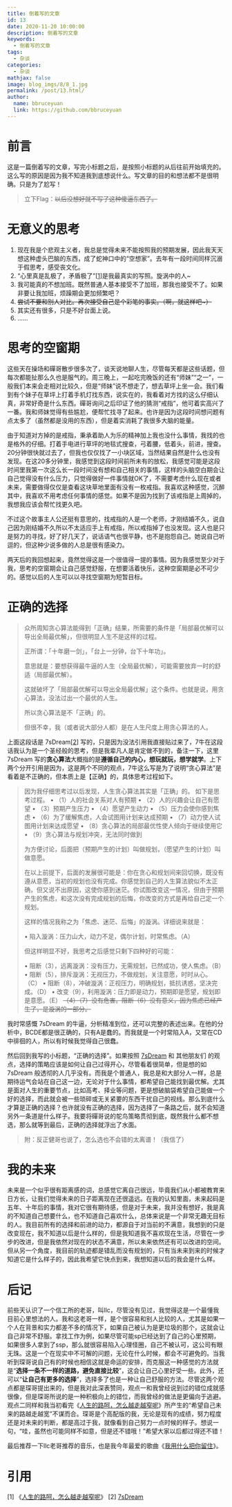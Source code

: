 ```yaml
---
title: 倒着写的文章
id: 13
date: 2020-11-20 10:00:00
description: 倒着写的文章
keywords: 
  - 倒着写的文章
tags: 
  - 杂谈
categories: 
  - 杂谈
mathjax: false
image: blog_imgs/8/8_1.jpg
permalink: /post/13.html/
author: 
  name: bbruceyuan
  link: https://github.com/bbruceyuan
---
```


# 前言
这是一篇倒着写的文章，写完小标题之后，是按照小标题的从后往前开始填充的。这么写的原因是因为我不知道我到底想说什么。写文章的目的和想法都不是很明确。只是为了尬写！

> 立下Flag：<del>以后没想好就不写了这种傻逼东西了。</del>

<!-- 本来想按照正常写作流程，依次填入内容，但是发现我自己不知道想要说什么，因此就先写了后记之类的东西，让我不知道我为啥想写这篇文章了。 -->

<!-- 但是第一小节也前一篇文章一样，是无意义的吐槽和不靠谱的想法。可能是一开始没想好想写什么，只是想记录一下这些天发生了什么，因此这篇18日晚上就已经起草的文章，但是到了20日早上才开始真正动笔写下。然后在写的过程中，发生的事件总是乱入， -->

<!-- 期间过去的34个小时里面完全睡着的时间只有13个小时，剩下的时间里面总是在想着乱七八糟事情，尤其是这两天甚至在做梦的时候也会想着和工作相关的事情。 -->


# 无意义的思考
1. 现在我是个悲观主义者，我总是觉得未来不能按照我的预期发展，因此我天天想这种虚头巴脑的东西，成了蛇神口中的“空想家”。去年有一段时间同样沉溺于假思考，感受丧文化。
2. “心里真是乱极了，矛盾极了”[[1](https://www.douban.com/group/topic/10728457/)]是我最真实的写照。旋涡中的人~
3. 我可能真的不想加班。既然普通人基本接受不了加班，那我也接受不了。如果非要让我加班，烦躁期会更加频繁吧？
4. <del>尝试不要和别人对比。再次接受自己是个彩笔的事实。（啊，就这样吧~）</del>
5. 其实还有很多，只是不好台面上说。
6. ......

# 思考的空窗期
<!-- 由于持续性的想问题就会带来一些琐碎的想法，琐碎的东西总是杂乱、锋利，持续性刺痛大脑，最终除了一点疼痛没有带来任何的东西。 -->

这些天在操场和磾哥散步很多次了，谈天说地聊人生，尽管每天都是这些话题，但每次都能扯那么久也是服气的。周三晚上，一起吃完晚饭的还有“师妹”“之一”，一般我们本来会走相对比较久，但是“师妹”说不想走了，想去草坪上坐一会。我们看到有个妹子在草坪上打着手机灯找东西，说实在的，我看着对方找的这么仔细认真，非常好奇是什么东西。磾哥询问之后印证了他的猜测“戒指”，他可着实高兴了一番。我和师妹觉得有些尴尬，便帮忙找寻了起来。也许是因为这段时间想问题有点太多了（虽然都是没用的东西），但是着实消耗了我很多大脑的能量。

由于知道对方掉的是戒指，秉承着助人为乐的精神加上我也没什么事情，我找的也是格外的仔细。打着手电进行草坪的地毯式搜查，弓着腰，低着头，前进，搜查。20分钟很快就过去了，但我也仅仅找了一小块区域，当然结果自然是什么也没有发现。在这20多分钟里，我感觉到这段时间前所未有的放松，我感觉可能是这段时间里我第一次这么长一段时间没有想和自己相关的事情，这样的头脑空白期会让自己觉得没有什么压力，只觉得做好一件事情就OK了，不需要考虑什么现在或者未来，需要做得仅仅是查看这块草地里面有没有一枚戒指。我喜欢这种感觉，沉醉其中，我喜欢不用考虑任何事情的感觉。如果不是因为找到了该戒指是上周掉的，我想我应该会帮忙找更久吧。

不过这个故事主人公还挺有意思的，找戒指的人是一个老师，才刚结婚不久，说自己因为刚结婚不久所以不太适应手上有戒指，所以戒指掉了也没发现。这人也是只是努力的寻找，好了好几天了，说话语气也很平静，也不是抱怨自己。她说自己听逗的，但这种少说多做的人总是很有感染力。

两天后的我回想起来，竟然觉得这是一个很值得一提的事情。因为我感觉至少对于我，思考的空窗期会让自己感觉舒服，在想要活着快乐，这种空窗期是必不可少的。感觉以后的人生可以以寻找空窗期为短暂目标。


<!-- 尽管也想把这些东西记下来，但是由于平时也没有记录的习惯，过几天就不知道前几天的自己在担心什么 -->

# 正确的选择
> 众所周知贪心算法能得到「正确」结果，所需要的条件是「局部最优解可以导出全局最优解」，但很明显人生不是这样的过程。
>
> 正所谓：「十年磨一剑」，「台上一分钟，台下十年功」。
> 
> 意思就是：要想获得最牛逼的人生（全局最优解），可能需要放弃一时的舒适（局部最优解）。
> 
> 这就破坏了「局部最优解可以导出全局最优解」这个条件。也就是说，用贪心算法，没法过出一个最优的人生。
> 
> 所以贪心算法是不「正确」的。
> 
> 但很不幸，我（或者说大部分人都）是在人生尺度上用贪心算法的人。

上面这段话是 7sDream[[2](https://github.com/7sDream)] 写的，只是因为没法引用我直接贴过来了，7牛在这段话我认为是一个圣经般的思考，但是我辈凡人是肯定做不到的，备注一下，这里 7sDream 写的**贪心算法**大概指的是**遵循自己的内心，想玩就玩，想学就学**。上下两个分开引用是因为，这是两个不同的观点，7牛这么写是为了说明“贪心算法”是看着是不正确的，但本质上是【正确】的，具体思考过程如下。

> 因为我仔细思考过以后发现，人生贪心算法其实是「正确」的。
> 如下是思考过程。
> • （1）人的社会关系对人有预期
> • （2）人的兴趣会让自己有愿望
> • （3）预期产生压力
> • （4）愿望产生动力
> • （5）压力会使你感到焦虑
> • （6）为了缓解焦虑，人会试图用计划来达成预期
> • （7）动力使人试图用计划来达成愿望
> • （8）贪心算法的局部最优性使人倾向于继续使用它
> • （9）贪心算法与规划冲突，无法同时做到
> 
> 为方便讨论，后面把（预期产生的计划）叫做规划，（愿望产生的计划）叫做意愿。
> 
> 在以上前提下，后面的发展很可能是：你在贪心和规划间来回切换，既没有遵从意愿，当初的规划也没有完成。你感觉到自己的人生算法貌似不太正确，但又说不出原因，这使你感到迷茫。你试图改变这一情况，但由于预期产生的焦虑，和这次没有完成规划的后悔，你改变的方式是再给自己定一个规划。
> 
> 这样的情况我称之为「焦虑、迷茫、后悔」的漩涡。详细说来就是：
> 
> • 陷入漩涡：压力山大，动力不足，偶尔计划，时常焦虑。（A）
> 
> 但这样明显不好，我思考之后感觉只剩下四种好的可能：
> 
> • 阻断（3），远离漩涡：没有压力，无需规划，已然成功，使人焦虑。（B）
> • 阻断（5），排斥漩涡：无视压力，不做规划，关注意愿，时时从心。（C）
> • 阻断（8），冲破漩涡：正视压力，明确规划，抵抗诱惑，坚决完成。（D）
> • 改变（9），利用漩涡：压力即是动力，预期即是愿望，规划即是意愿。（E）
> <del>（4）（7）没有危害。阻断（6）没有意义，因为焦虑已经产生了，是漩涡的一部分。</del>

我时常感慨 7sDream 的牛逼，分析精准到位，还可以完整的表述出来。在他的分析中，BCDE都是很正确的，只有A是蠢的。而我就是一个时常陷入A，又常在CD中徘徊的人，所以有时候我觉得自己很蠢。

然后回到我写的小标题，“正确的选择”。如果按照 [7sDream](https://github.com/7sDream) 和 其他朋友们 的观点，选择的策略应该是如何让自己过得开心，尽管看着很简单，但是想的如 7sDream 般透彻的人几乎没有。而我是个普通人，我总是和大部分人一样，总是期待运气会站在自己这一边，无论对于什么事情，都希望自己能找到最优解。尤其是面对人生的重要节点，比如高考、择业等问题，更是想破脑袋希望自己能做一个好的选择，而此就会被一些琐碎或无关紧要的东西干扰自己的视线。那么到底什么才算是正确的选择？也许就没有正确的选择，因为选择了一条路之后，就不会知道另外一条道是什么样子。我要将磾哥说的鸵鸟策略贯彻到底，既然我什么都不想选，那么就等到最后，正确的选择就浮出了水面。

> 附：反正健哥也说了，怎么选也不会错的太离谱！（我信了）


# 我的未来
未来是一个似乎很有距离感的词，总感觉它离自己很远，毕竟我们从小都被教育来日方长，让我们觉得未来的日子距离现在还很遥远。在我的认知里面，未来起码是五年、十年后的事情，我对它很有期待感，但是对于未来，我并没有想好，我是真的不知道自己想要什么，也不知道自己喜欢什么，总体来说是一个非常无趣无目标的人。我目前所有的选择和前进的动力，都源自于对当前的不满意，我想到的只是改变现在，我不知道以后是什么样的，但是我知道我不喜欢现在生活，尽管在一步步的改进，但是我依然对现在的状态不满意，所以未来依然还有可以改进的空间。但从另一个角度，我目前的轨迹都是错乱而没有规划的，只有当未来到来的时候才知道它是什么样子的，因此我希望它快点到来，我想知道以后的我会是什么样。


# 后记
前些天认识了一个信工所的老哥，叫llc，尽管没有见过，我觉得这是一个最懂我目前心里想法的人。我和这老哥一样，是个很容易和别人比较的人，尤其是如果一个人在背景和实力都差不多的情况下，如果自己被认为是更垃圾的那个，这就会让自己非常不舒服。拿找工作为例，如果尽管可能sp已经达到了自己的心里预期，如果很多人拿到了ssp，那么就很容易陷入心理怪圈，自己不被认可，这公司有眼无珠。这是一个在现实中不可解的问题，无论在什么时候，都会不可避免的。当我听到琛哥说自己有的时候也相信这就是命运的安排，而克服这一种感觉的方法就是“**选择一条不一样的道路，避免直接比较**”，这会让自己心里好受一些。此外，还可以“**让自己有更多的选择**”，选择多了也是一种让自己舒服的方法。尽管这两个观点都是琛哥提出来的，但是我对此深表赞同，观点一和我曾经说到过的错位成就感很像，但是琛哥所说的是一种积极向上的错位，而我曾经的做法是更偏向于逃避。观点二同样和我当初看完《[人生的路呵，怎么越走越窄呢](https://www.douban.com/group/topic/10728457/)》所产生的“希望自己未来的路越走越宽”不谋而合。琛哥是个高配版的我，无论是现有的成绩，努力程度还是对未来的判断，都是高过于我，就像看到自己努力一点时候的样子。想说一句，“哇，虽然也可能同样不如意，但是还不错哦！”希望大家以后都过得还不错！

最后推荐一下llc老哥推荐的音乐，也是我今年最爱的歌曲《[我用什么把你留住](https://music.163.com/#/song?id=1306923998)》。

<!-- 但是在现实中的“墨菲定律”能量更加强大，越想要什么就来不了什么。
曾经我说过一个观点“我会为我的朋友有一个好的offer而开心，但是如果我没有，我同样会很难受”。 -->

# 引用
[1] 《[人生的路呵，怎么越走越窄呢](https://www.douban.com/group/topic/10728457/)》
[2] [7sDream](https://github.com/7sDream)